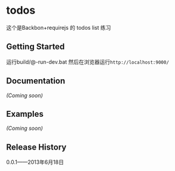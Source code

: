 # todos

这个是Backbon+requirejs 的 todos list 练习

## Getting Started
运行build/@-run-dev.bat
然后在浏览器运行`http://localhost:9000/`


## Documentation
_(Coming soon)_

## Examples
_(Coming soon)_

## Release History
0.0.1——2013年6月18日
